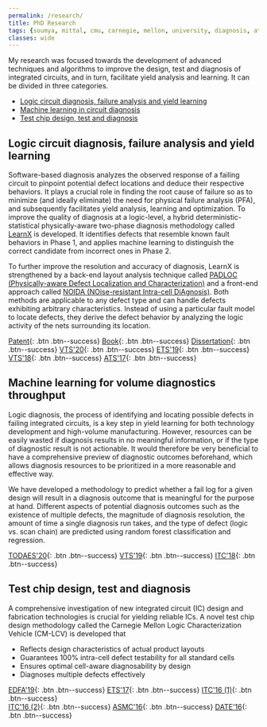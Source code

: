 ```yaml
---
permalink: /research/
title: PhD Research
tags: {soumya, mittal, cmu, carnegie, mellon, university, diagnosis, atpg, yield, failure, pfa, machine learning, graduate, phd, roorkee, intel, globalfoundries}
classes: wide
---
```


My research was focused towards the development of advanced techniques and algorithms to improve the design, test and diagnosis of integrated circuits, and in turn, facilitate yield analysis and learning. It can be divided in three categories.

+ [Logic circuit diagnosis, failure analysis and yield learning](#1)
+ [Machine learning in circuit diagnosis](#2)
+ [Test chip design, test and diagnosis](#3)


## <a name="1"></a>Logic circuit diagnosis, failure analysis and yield learning

Software-based diagnosis analyzes the observed response of a failing circuit to pinpoint potential defect locations and deduce their respective behaviors. It plays a crucial role in finding the root cause of failure so as to minimize (and ideally eliminate) the need for physical failure analysis (PFA), and subsequently facilitates yield analysis, learning and optimization. To improve the quality of diagnosis at a logic-level, a hybrid deterministic-statistical physically-aware two-phase diagnosis methodology called [LearnX](https://ieeexplore.ieee.org/document/8791512) is developed. It identifies defects that resemble known fault behaviors in Phase 1, and applies machine learning to distinguish the correct candidate from incorrect ones in Phase 2.


To further improve the resolution and accuracy of diagnosis, LearnX is strengthened by a back-end layout analysis technique called [PADLOC (Physically-aware Defect Localization and Characterization)](https://ieeexplore.ieee.org/document/8267889) and a front-end approach called [NOIDA (NOise-resistant Intra-cell DiAgnosis)](https://ieeexplore.ieee.org/document/8368664). Both methods are applicable to any defect type and can handle defects exhibiting arbitrary characteristics. Instead of using a particular fault model to locate defects, they derive the defect behavior by analyzing the logic activity of the nets surrounding its location.

[Patent](https://patents.google.com/patent/US20210042644A1/en){: .btn .btn--success}
[Book](https://www.amazon.com/Machine-Learning-Support-Diagnosis-System/dp/3031196384){: .btn .btn--success}
[Dissertation](https://kilthub.cmu.edu/articles/thesis/Learning_Enhanced_Diagnosis_of_Logic_Circuit_Failures/11962164){: .btn .btn--success}
[VTS'20](https://ieeexplore.ieee.org/document/9107603){: .btn .btn--success}
[ETS'19](https://ieeexplore.ieee.org/document/8791512){: .btn .btn--success}
[VTS'18](https://ieeexplore.ieee.org/document/8368664){: .btn .btn--success}
[ATS'17](https://ieeexplore.ieee.org/document/8267889){: .btn .btn--success}

## <a name="2"></a>Machine learning for volume diagnostics throughput

Logic diagnosis, the process of identifying and locating possible defects in failing integrated circuits, is a key step in yield learning for both technology development and high-volume manufacturing. However, resources can be easily wasted if diagnosis results in no meaningful information, or if the type of diagnostic result is not actionable. It would therefore be very beneficial to have a comprehensive preview of diagnostic outcomes beforehand, which allows diagnosis resources to be prioritized in a more reasonable and effective way.


We have developed a methodology to predict whether a fail log for a given design will result in a diagnosis outcome that is meaningful for the purpose at hand. Different aspects of potential diagnosis outcomes such as the existence of multiple defects, the magnitude of diagnosis resolution, the amount of time a single diagnosis run  takes, and the type of defect (logic vs. scan chain) are predicted using random forest classification and regression.

[TODAES'20](https://dl.acm.org/doi/abs/10.1145/3398267){: .btn .btn--success}
[VTS'19](https://ieeexplore.ieee.org/document/8758642){: .btn .btn--success}
[ITC'18](https://ieeexplore.ieee.org/document/8624884){: .btn .btn--success}

## <a name="3"></a>Test chip design, test and diagnosis

A comprehensive investigation of new integrated circuit (IC) design and fabrication technologies is crucial for yielding reliable ICs. A novel test chip design methodology called the Carnegie Mellon Logic Characterization Vehicle (CM-LCV) is developed that

+ Reflects design characteristics of actual product layouts
+ Guarantees 100% intra-cell defect testability for all standard cells
+ Ensures optimal cell-aware diagnosability by design
+ Diagnoses multiple defects effectively

[EDFA'19](https://www.asminternational.org/web/edfas/news/edfa/-/journal_content/56/10192/36324098/MAGAZINE){: .btn .btn--success}
[ETS'17](https://ieeexplore.ieee.org/document/7968231){: .btn .btn--success}
[ITC'16 (1)](https://ieeexplore.ieee.org/document/7805849){: .btn .btn--success}  
[ITC'16 (2)](https://ieeexplore.ieee.org/document/7805850){: .btn .btn--success}
[ASMC'16](https://ieeexplore.ieee.org/document/7491080){: .btn .btn--success}
[DATE'16](https://ieeexplore.ieee.org/document/7459289){: .btn .btn--success}
